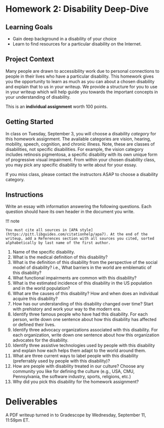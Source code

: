 # Homework 2: Disability Deep-Dive

## Learning Goals

- Gain deep background in a disability of your choice
- Learn to find resources for a particular disability on the Internet.

## Project Context

Many people are drawn to accessibility work due to personal connections to people in their lives who have a particular disability. This homework gives you the opportunity to learn as much as you can 
about a chosen disability and explain that to us in your writeup. We provide a structure for you to use in your writeup which will help guide you towards the important concepts in your understanding of disability.

This is an **individual assignment** worth 100 points.

## Getting Started

In class on Tuesday, September 3, you will choose a disability _category_ for this homework assignment. The available categories are vision, hearing, mobility, speech, cognition, and chronic illness. Note, these are classes of disabilities, not specific disabilities. For example, the vision category includes retinosis pigmentosa, a specific disability with its own unique form of progressive visual impairment. From within your chosen disability class, you may pick any specific disability to write about for your essay. 

If you miss class, please contact the instructors ASAP to choose a disability category.

## Instructions

Write an essay with information answering the following questions. Each question should have its own header in the document you write. 

!!! note 

    You must cite all sources in [APA style](https://pitt.libguides.com/citationhelp/apa7). At the end of the writeup, add a References section with all sources you cited, sorted alphabetically by last name of the first author.


1. Name of the specific disability.
1. What is the medical definition of this disability?
1. What is the definition of this disability from the perspective of the social model of disability? i.e., What barriers in the world are emblematic of this disability?
1. What functional impairments are common with this disability?
1. What is the estimated incidence of this disability in the US population and in the world population?
1. What are the causes of this disability? How and when does an individual acquire this disability? 
1. How has our understanding of this disability changed over time? Start with prehistory and work your way to the modern era.
1. Identify three famous people who have had this disability. For each person, write down one sentence about how this disability has affected or defined their lives.
1. Identify three advocacy organizations associated with this disability. For each organization, write down one sentence about how this organization advocates for the disability.
1. Identify three assistive technologies used by people with this disability and explain how each helps them adapt to the world around them.
1. What are three current ways to label people with this disability (preferrably used by people with this disability)?
1. How are people with disability treated in our culture? Choose any community you like for defining the culture (e.g., USA, CMU, Pennsylvania, the software industry, sports, religions, etc.)
1. Why did you pick this disability for the homework assignment?

# Deliverables

A PDF writeup turned in to Gradescope by Wednesday, September 11, 11:59pm ET.
